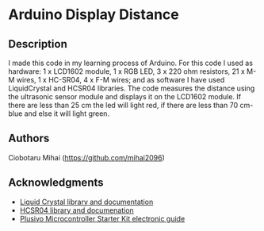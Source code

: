 # Arduino Display Distance

## Description

I made this code in my learning process of Arduino. For this code I used as hardware: 1 x LCD1602 module, 1 x RGB LED, 3 x 220 ohm resistors, 21 x M-M wires, 1 x HC-SR04, 4 x F-M wires; and as software I have used LiquidCrystal and HCSR04 libraries. The code measures the distance using the ultrasonic sensor module and displays it on the LCD1602 module. If there are less than 25 cm the led will light red, if there are less than 70 cm- blue and else it will light green.

## Authors

Ciobotaru Mihai (https://github.com/mihai2096)

## Acknowledgments

* [Liquid Crystal library and documentation](https://www.arduino.cc/reference/en/libraries/liquidcrystal/)
* [HCSR04 library and documenation](https://github.com/gamegine/HCSR04-ultrasonic-sensor-lib)
* [Plusivo Microcontroller Starter Kit electronic guide](https://kits.plusivo.com)
